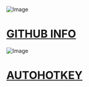 
![Image](http://www.iconninja.com/files/631/349/303/logo-connection-network-social-github-icon.png)
# [GITHUB INFO](https://pauljohnsgit.github.io/GitHub-Info/)

![Image](http://files.downloadix.com/icon/AutoHotkey%20icon.png)
# [AUTOHOTKEY](https://pauljohnsgit.github.io/AutoHotKey/)

